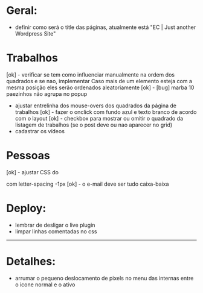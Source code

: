 # Geral:

- definir como será o title das páginas, atualmente está "EC | Just another Wordpress Site"

# Trabalhos
[ok] - verificar se tem como influenciar manualmente na ordem dos quadrados e se nao, implementar
	Caso mais de um elemento esteja com a mesma posição eles serão ordenados aleatoriamente
[ok] - [bug] marba 10 paezinhos não agrupa no popup
- ajustar entrelinha dos mouse-overs dos quadrados da página de trabalhos
[ok] - fazer o onclick com fundo azul e texto branco de acordo com o layout
[ok] - checkbox para mostrar ou omitir o quadrado da listagem de trabalhos (se o post deve ou nao aparecer no grid)
- cadastrar os vídeos

# Pessoas
[ok] - ajustar CSS do <p> com letter-spacing -1px
[ok] - o e-mail deve ser tudo caixa-baixa

# Deploy:

- lembrar de desligar o live plugin
- limpar linhas comentadas no css

-------------------------------------------------------------------------------
# Detalhes:

- arrumar o pequeno deslocamento de pixels no menu das internas entre o icone normal e o ativo